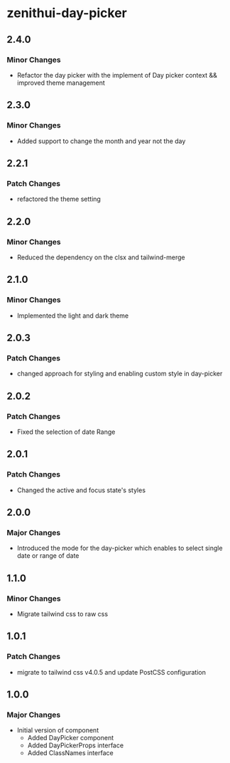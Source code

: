 # zenithui-day-picker

## 2.4.0

### Minor Changes

- Refactor the day picker with the implement of Day picker context && improved theme management

## 2.3.0

### Minor Changes

- Added support to change the month and year not the day

## 2.2.1

### Patch Changes

- refactored the theme setting

## 2.2.0

### Minor Changes

- Reduced the dependency on the clsx and tailwind-merge

## 2.1.0

### Minor Changes

- Implemented the light and dark theme

## 2.0.3

### Patch Changes

- changed approach for styling and enabling custom style in day-picker

## 2.0.2

### Patch Changes

- Fixed the selection of date Range

## 2.0.1

### Patch Changes

- Changed the active and focus state's styles

## 2.0.0

### Major Changes

- Introduced the mode for the day-picker which enables to select single date or range of date

## 1.1.0

### Minor Changes

- Migrate tailwind css to raw css

## 1.0.1

### Patch Changes

- migrate to tailwind css v4.0.5 and update PostCSS configuration

## 1.0.0

### Major Changes

- Initial version of component
  - Added DayPicker component
  - Added DayPickerProps interface
  - Added ClassNames interface
